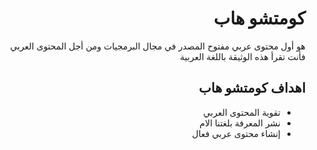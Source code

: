 <div dir='rtl'>

# كومتشو هاب
هو أول محتوى عربي مفتوح المصدر في مجال البرمجيات ومن أجل المحتوى العربي فأنت تقرأ هذه الوثيقة باللغة العربية

## اهداف كومتشو هاب
- تقوية المحتوى العربي
- نشر المعرفة بلغتنا الام
- إنشاء محتوى عربي فعال

</div>